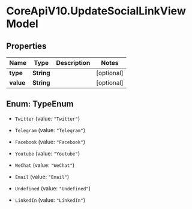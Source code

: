 # CoreApiV10.UpdateSocialLinkViewModel

## Properties
Name | Type | Description | Notes
------------ | ------------- | ------------- | -------------
**type** | **String** |  | [optional] 
**value** | **String** |  | [optional] 


<a name="TypeEnum"></a>
## Enum: TypeEnum


* `Twitter` (value: `"Twitter"`)

* `Telegram` (value: `"Telegram"`)

* `Facebook` (value: `"Facebook"`)

* `Youtube` (value: `"Youtube"`)

* `WeChat` (value: `"WeChat"`)

* `Email` (value: `"Email"`)

* `Undefined` (value: `"Undefined"`)

* `LinkedIn` (value: `"LinkedIn"`)




